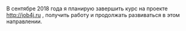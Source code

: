 # 
В сентябре 2018 года я планирую завершить курс на проекте http://job4j.ru ,
получить работу и продолжать развиваться в этом направлении.